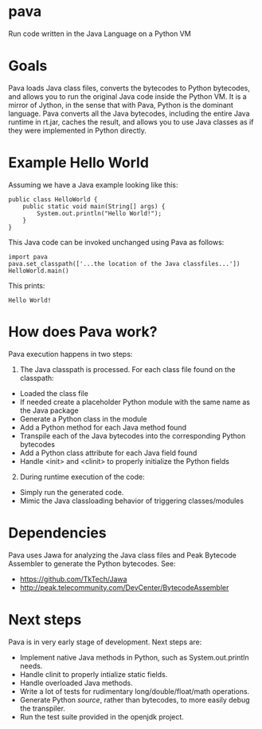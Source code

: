 # pava
Run code written in the Java Language on a Python VM

# Goals
Pava loads Java class files, converts the bytecodes to Python bytecodes, and allows you to run the original Java code inside the Python VM. It is a mirror of Jython, in the sense that with Pava, Python is the dominant language. Pava converts all the Java bytecodes, including the entire Java runtime in rt.jar, caches the result, and allows you to use Java classes as if they were implemented in Python directly.

# Example Hello World
Assuming we have a Java example looking like this:

    public class HelloWorld {
        public static void main(String[] args) {
            System.out.println("Hello World!");
        }
    }
    
This Java code can be invoked unchanged using Pava as follows:

    import pava
    pava.set_classpath(['...the location of the Java classfiles...'])
    HelloWorld.main()
    
This prints:

    Hello World!
    
# How does Pava work?

Pava execution happens in two steps:
1. The Java classpath is processed. For each class file found on the classpath:
  * Loaded the class file
  * If needed create a placeholder Python module with the same name as the Java package
  * Generate a Python class in the module
  * Add a Python method for each Java method found
  * Transpile each of the Java bytecodes into the corresponding Python bytecodes
  * Add a Python class attribute for each Java field found
  * Handle &lt;init&gt; and &lt;clinit&gt; to properly initialize the Python fields
2. During runtime execution of the code:
  * Simply run the generated code.
  * Mimic the Java classloading behavior of triggering classes/modules
  
# Dependencies

Pava uses Jawa for analyzing the Java class files and Peak Bytecode Assembler to generate the Python bytecodes.
See:
* https://github.com/TkTech/Jawa
* http://peak.telecommunity.com/DevCenter/BytecodeAssembler

# Next steps
Pava is in very early stage of development. Next steps are:

- Implement native Java methods in Python, such as System.out.println needs.
- Handle clinit to properly intialize static fields.
- Handle overloaded Java methods.
- Write a lot of tests for rudimentary long/double/float/math operations.
- Generate Python *source*, rather than bytecodes, to more easily debug the transpiler.
- Run the test suite provided in the openjdk project.

